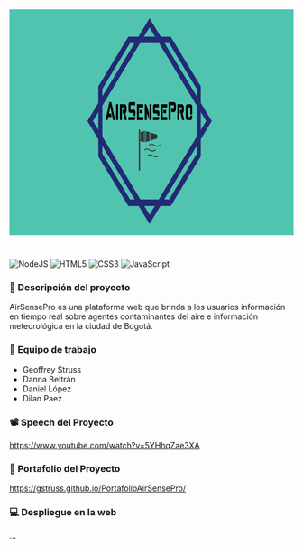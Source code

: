 <div style="text-align: center;">
    <img src="public/images/logolargo.png" alt="LogoAirSensePro" width="900" height="400" />
</div>

# 
![NodeJS](https://img.shields.io/badge/node.js-6DA55F?style=for-the-badge&logo=node.js&logoColor=white)
![HTML5](https://img.shields.io/badge/html5-%23E34F26.svg?style=for-the-badge&logo=html5&logoColor=white)
![CSS3](https://img.shields.io/badge/css3-%231572B6.svg?style=for-the-badge&logo=css3&logoColor=white)
![JavaScript](https://img.shields.io/badge/javascript-%23323330.svg?style=for-the-badge&logo=javascript&logoColor=%23F7DF1E)

### 📑 Descripción del proyecto
AirSensePro es una plataforma web que brinda a los usuarios información en tiempo real sobre agentes contaminantes del aire e información meteorológica en la ciudad de Bogotá.

### 👥 Equipo de trabajo
- Geoffrey Struss
- Danna Beltrán
- Daniel López
- Dilan Paez

### 📽️ Speech del Proyecto
https://www.youtube.com/watch?v=5YHhqZae3XA

### 📂 Portafolio del Proyecto
https://gstruss.github.io/PortafolioAirSensePro/

### 💻 Despliegue en la web
...
